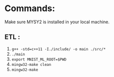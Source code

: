 # Commands:

Make sure MYSY2 is installed in your local machine.

## ETL : 

1. `g++ -std=c++11 -I./include/ -o main ./src/*`
2. `./main`
3. `export MNIST_ML_ROOT=$PWD`
3. `mingw32-make clean`
4. `mingw32-make`